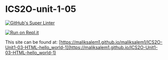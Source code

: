 # ICS2O-unit-1-05 
[![GitHub's Super Linter](https://github.com/maliksalem1/ICS2O-Unit1-03-HTML-hello_world-1/workflows/GitHub's%20Super%20Linter/badge.svg)](https://github.com/maliksalem1/ICS2O-Unit1-03-HTML-hello_world-1/actions)

[![Run on Repl.it](https://repl.it/badge/github/maliksalem1/ICS2O-Unit1-03-HTML-hello_world-1)](https://repl.it/github/maliksalem1/ICS2O-Unit1-03-HTML-hello_world-1)

This site can be found at: [https://maliksalem1.github.io/maliksalem1/ICS2O-Unit1-03-HTML-hello_world-1](https://maliksalem1.github.io/ICS2O-Unit1-03-HTML-hello_world-1)

